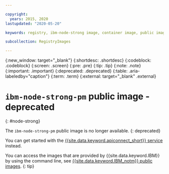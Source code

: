 ```yaml
---

copyright:
  years: 2015, 2020
lastupdated: "2020-05-20"

keywords: registry, ibm-node-strong image, container image, public images,

subcollection: RegistryImages

---
```


{:new_window: target="_blank"}
{:shortdesc: .shortdesc}
{:codeblock: .codeblock}
{:screen: .screen}
{:pre: .pre}
{:tip: .tip}
{:note: .note}
{:important: .important}
{:deprecated: .deprecated}
{:table: .aria-labeledby="caption"}
{:term: .term}
{:external: target="_blank" .external}

# `ibm-node-strong-pm` public image - deprecated
{: #node-strong}

The `ibm-node-strong-pm` public image is no longer available.
{: deprecated}

You can get started with the [{{site.data.keyword.apiconnect_short}} service](/docs/apiconnect?topic=apiconnect-getting-started#getting-started) instead.

You can access the images that are provided by {{site.data.keyword.IBM}} by using the command line, see [{{site.data.keyword.IBM_notm}} public images](/docs/Registry?topic=Registry-public_images#public_images).
{: tip}
